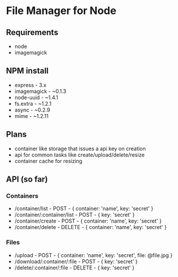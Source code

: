 # File Manager for Node
## Requirements
* node
* imagemagick

## NPM install
* express - 3.x
* imagemagick - ~0.1.3
* node-uuid - ~1.4.1
* fs.extra - ~1.2.1
* async - ~0.2.9
* mime - ~1.2.11

## Plans
* container like storage that issues a api key on creation
* api for common tasks like create/upload/delete/resize
* container cache for resizing

## API (so far)
### Containers
* /container/list - POST - { container: 'name', key: 'secret' }
* /container/:container/list - POST - { key: 'secret' }
* /container/create - POST - { container: 'name', key: 'secret' }
* /container/delete - DELETE - { container: 'name', key: 'secret' }

### Files
* /upload - POST - { container: 'name', key: 'secret', file: @file.jpg }
* /download/:container/:file - POST - { key: 'secret' }
* /delete/:container/:file - DELETE - { key: 'secret' }

